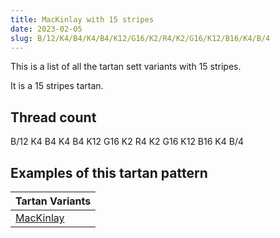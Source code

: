 ```yaml
---
title: MacKinlay with 15 stripes
date: 2023-02-05
slug: B/12/K4/B4/K4/B4/K12/G16/K2/R4/K2/G16/K12/B16/K4/B/4
---
```

This is a list of all the tartan sett variants with 15 stripes.

It is a 15 stripes tartan.


## Thread count
B/12 K4 B4 K4 B4 K12 G16 K2 R4 K2 G16 K12 B16 K4 B/4

## Examples of this tartan pattern

| Tartan Variants |
|---------------|
| [MacKinlay](/variants/b/12/k4/b4/k4/b4/k12/g16/k2/r4/k2/g16/k12/b16/k4/b/4-b304080-g008000-k000000-rc00000)||
